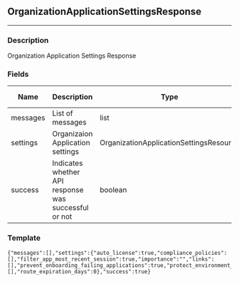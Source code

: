 ## OrganizationApplicationSettingsResponse
---
### Description
Organization Application Settings Response
### Fields
| Name | Description | Type | Allowed Values | Required |
| ---- | ----------- | ---- | -------------- | -------- |
| messages | List of messages | list |  | false |
| settings | Organizaion Application settings | OrganizationApplicationSettingsResource |  | false |
| success | Indicates whether API response was successful or not | boolean |  | false |
### Template
```
{"messages":[],"settings":{"auto_license":true,"compliance_policies":[],"filter_app_most_recent_session":true,"importance":"","links":[],"prevent_onboarding_failing_applications":true,"protect_environment_displayed_in_vulnerability_grid":"","remediation_policies":[],"route_expiration_days":0},"success":true}
```
